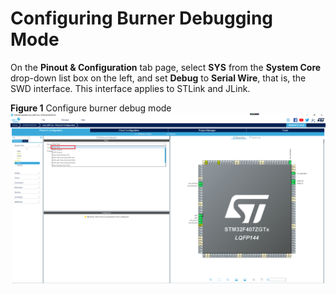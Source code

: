 # Configuring Burner Debugging Mode<a name="EN-US_TOPIC_0314628517"></a>

On the  **Pinout & Configuration**  tab page, select  **SYS**  from the  **System Core** drop-down list box on the left, and set  **Debug**  to  **Serial Wire**, that is, the SWD interface. This interface applies to STLink and JLink.

**Figure  1**  Configure burner debug mode<a name="fig18835710054"></a>  
![](figures/set_burn_and_debug_mode.jpg)

